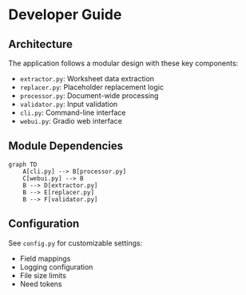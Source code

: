 # Developer Guide

## Architecture

The application follows a modular design with these key components:

- `extractor.py`: Worksheet data extraction
- `replacer.py`: Placeholder replacement logic
- `processor.py`: Document-wide processing
- `validator.py`: Input validation
- `cli.py`: Command-line interface
- `webui.py`: Gradio web interface

## Module Dependencies
```mermaid
graph TD
    A[cli.py] --> B[processor.py]
    C[webui.py] --> B
    B --> D[extractor.py]
    B --> E[replacer.py]
    B --> F[validator.py]
```

## Configuration
See `config.py` for customizable settings:
- Field mappings
- Logging configuration
- File size limits
- Need tokens
